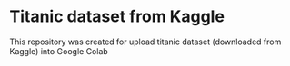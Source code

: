 # Titanic dataset from Kaggle
This repository was created for upload titanic dataset (downloaded from Kaggle) into Google Colab